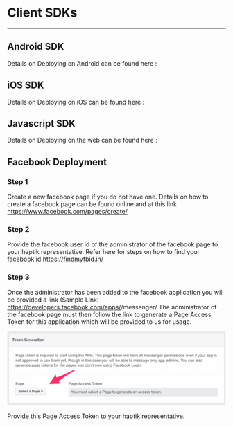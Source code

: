 
# Client SDKs

------

## Android SDK

Details on Deploying on  Android  can be found here :

## iOS SDK

Details on Deploying on iOS can be found here :

## Javascript SDK

Details on Deploying on the web can be found here : 

## Facebook Deployment

### Step 1

Create a new facebook page if you do not have one. Details on how to create a facebook page can be found online and at this link https://www.facebook.com/pages/create/

### Step 2

Provide the facebook user id of the administrator of the facebook page to your haptik representative. Refer here for steps on how to find your facebook id https://findmyfbid.in/

### Step 3

Once the administrator has been added to the facebook application you will be provided a link (Sample Link: https://developers.facebook.com/apps/<your app id here>/messenger/
The administrator of the facebook page must then follow the link to generate a Page Access Token for this application which will be provided to us for usage.

![img](fb_token.png)

Provide this Page Access Token to your haptik representative.
